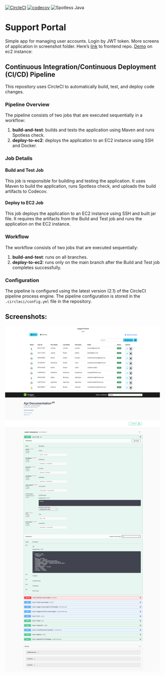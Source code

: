 [![CircleCI](https://dl.circleci.com/status-badge/img/gh/BartekSmalec/supportportal/tree/main.svg?style=svg)](https://dl.circleci.com/status-badge/redirect/gh/BartekSmalec/supportportal/tree/main)
[![codecov](https://codecov.io/gh/BartekSmalec/supportportal/branch/main/graph/badge.svg?token=etJT0Qyq7y)](https://codecov.io/gh/BartekSmalec/supportportal)
![Spotless Java](https://img.shields.io/badge/spotless%20java-CHECKED-green)


# Support Portal

Simple app for managing user accounts. Login by JWT token. More screens of application in screenshot folder. Here’s [link](https://github.com/BartekSmalec/supportportal-front) to frontend repo. [Demo](http://18.185.238.10/) on ec2 instance: 

## Continuous Integration/Continuous Deployment (CI/CD) Pipeline

This repository uses CircleCI to automatically build, test, and deploy code changes.

### Pipeline Overview

The pipeline consists of two jobs that are executed sequentially in a workflow:

1.  **build-and-test**: builds and tests the application using Maven and runs Spotless check.
2.  **deploy-to-ec2**: deploys the application to an EC2 instance using SSH and Docker.

### Job Details

#### Build and Test Job

This job is responsible for building and testing the application. It uses Maven to build the application, runs Spotless check, and uploads the build artifacts to Codecov.

#### Deploy to EC2 Job

This job deploys the application to an EC2 instance using SSH and built jar file. It requires the artifacts from the Build and Test job and runs the application on the EC2 instance.

### Workflow

The workflow consists of two jobs that are executed sequentially:

1.  **build-and-test**: runs on all branches.
2.  **deploy-to-ec2**: runs only on the main branch after the Build and Test job completes successfully.

### Configuration

The pipeline is configured using the latest version (2.1) of the CircleCI pipeline process engine. The pipeline configuration is stored in the `.circleci/config.yml` file in the repository.


## Screenshots:

![alt text](https://github.com/BartekSmalec/supportportal/blob/main/screenshots/localhost_4200_%20(2).png?raw=true)
![alt text](https://github.com/BartekSmalec/supportportal/blob/main/screenshots/localhost_8080_swagger-ui_.png?raw=true)



